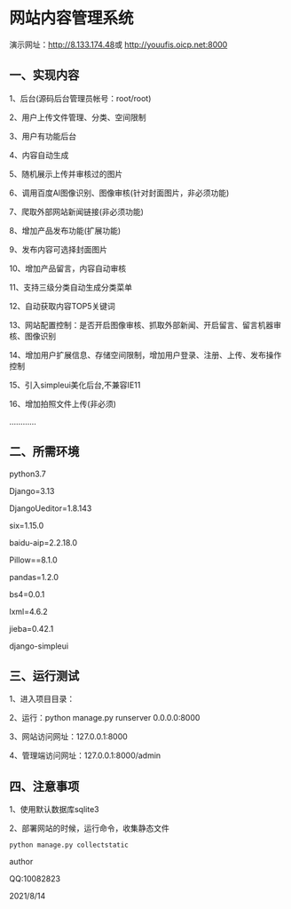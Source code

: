 # 网站内容管理系统

演示网址：<http://8.133.174.48>或
         <http://youufis.oicp.net:8000>

## 一、实现内容

1、后台(源码后台管理员帐号：root/root)

2、用户上传文件管理、分类、空间限制

3、用户有功能后台

4、内容自动生成

5、随机展示上传并审核过的图片

6、调用百度AI图像识别、图像审核(针对封面图片，非必须功能)

7、爬取外部网站新闻链接(非必须功能)

8、增加产品发布功能(扩展功能)

9、发布内容可选择封面图片

10、增加产品留言，内容自动审核

11、支持三级分类自动生成分类菜单

12、自动获取内容TOP5关键词

13、网站配置控制：是否开启图像审核、抓取外部新闻、开启留言、留言机器审核、图像识别

14、增加用户扩展信息、存储空间限制，增加用户登录、注册、上传、发布操作控制

15、引入simpleui美化后台,不兼容IE11

16、增加拍照文件上传(非必须)

…………

## 二、所需环境

  python3.7

  Django=3.13

  DjangoUeditor=1.8.143

  six=1.15.0

  baidu-aip=2.2.18.0

  Pillow==8.1.0

  pandas=1.2.0

  bs4=0.0.1

  lxml=4.6.2

  jieba=0.42.1

  django-simpleui
  
## 三、运行测试

1、进入项目目录：

2、运行：python manage.py runserver 0.0.0.0:8000

3、网站访问网址：127.0.0.1:8000

4、管理端访问网址：127.0.0.1:8000/admin

## 四、注意事项

1、使用默认数据库sqlite3

2、部署网站的时候，运行命令，收集静态文件

    python manage.py collectstatic

author

QQ:10082823

2021/8/14
